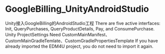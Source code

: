 # GoogleBilling_UnityAndroidStudio
Unity接入GoogleBilling的AndroidStudio工程
There are five active interfaces: Init, QueryPurchases, QueryProductDetails, Pay, and ConsumePurchase.
Unity ProjectSettings Need CustomMainManifest、CustomMainGradleTemlate、CustomGradlePropertiesTemplate
If you have already imported the EDM4U project, you do not need to import it again.
